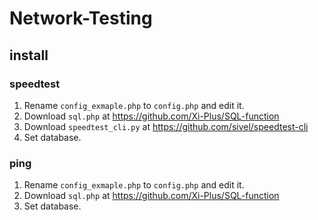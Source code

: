 # Network-Testing

## install

### speedtest

1. Rename `config_exmaple.php` to `config.php` and edit it.
2. Download `sql.php` at https://github.com/Xi-Plus/SQL-function
3. Download `speedtest_cli.py` at https://github.com/sivel/speedtest-cli
4. Set database.

### ping

1. Rename `config_exmaple.php` to `config.php` and edit it.
2. Download `sql.php` at https://github.com/Xi-Plus/SQL-function
3. Set database.
